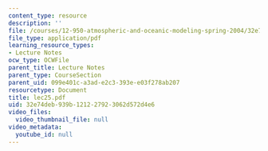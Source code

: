 ```yaml
---
content_type: resource
description: ''
file: /courses/12-950-atmospheric-and-oceanic-modeling-spring-2004/32e74deb939b121227923062d572d4e6_lec25.pdf
file_type: application/pdf
learning_resource_types:
- Lecture Notes
ocw_type: OCWFile
parent_title: Lecture Notes
parent_type: CourseSection
parent_uid: 099e401c-a3ad-e2c3-393e-e03f278ab207
resourcetype: Document
title: lec25.pdf
uid: 32e74deb-939b-1212-2792-3062d572d4e6
video_files:
  video_thumbnail_file: null
video_metadata:
  youtube_id: null
---
```

